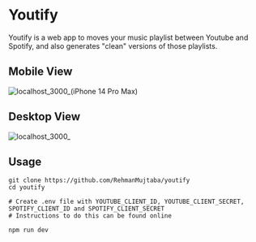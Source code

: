 # Youtify

Youtify is a web app to moves your music playlist between Youtube and Spotify, and also generates "clean" versions of those playlists.

## Mobile View
![localhost_3000_(iPhone 14 Pro Max)](https://github.com/RehmanMujtaba/Playlist-Import/assets/97486476/c015093b-b67e-47f1-a222-ce366cc1a37b)

## Desktop View

![localhost_3000_](https://github.com/RehmanMujtaba/Playlist-Import/assets/97486476/c5c4ba49-070e-4f44-a2ce-a78b66df6934)

## Usage

```
git clone https://github.com/RehmanMujtaba/youtify
cd youtify

# Create .env file with YOUTUBE_CLIENT_ID, YOUTUBE_CLIENT_SECRET, SPOTIFY_CLIENT_ID and SPOTIFY_CLIENT_SECRET
# Instructions to do this can be found online

npm run dev
```
